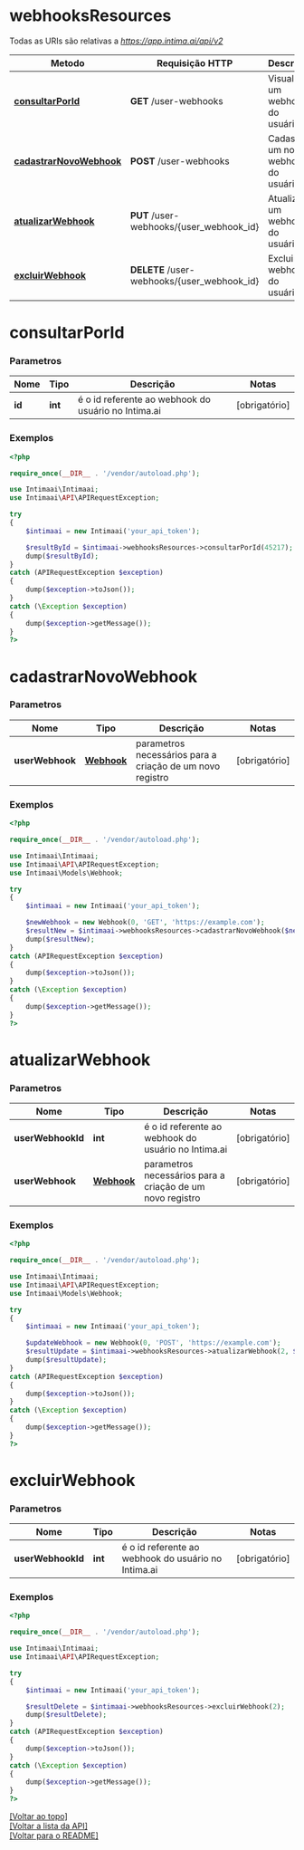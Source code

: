 # **webhooksResources**

Todas as URIs são relativas a *https://app.intima.ai/api/v2*

Metodo | Requisição HTTP | Descrição
------------- | ------------- | -------------
[**consultarPorId**](webhooksResources.md#consultarPorId) | **GET** /user-webhooks | Visualiza um webhook do usuário
[**cadastrarNovoWebhook**](webhooksResources.md#cadastrarNovoWebhook) | **POST** /user-webhooks | Cadastra um novo webhook do usuário
[**atualizarWebhook**](webhooksResources.md#atualizarWebhook) | **PUT** /user-webhooks/{user_webhook_id} | Atualiza um webhook do usuário
[**excluirWebhook**](webhooksResources.md#excluirWebhook) | **DELETE** /user-webhooks/{user_webhook_id} | Exclui um webhook do usuário

# **consultarPorId**

### Parametros

Nome | Tipo | Descrição | Notas
------------- | ------------- | ------------- | -------------
**id** | **int**| é o id referente ao webhook do usuário no Intima.ai | [obrigatório]

### Exemplos
```php
<?php

require_once(__DIR__ . '/vendor/autoload.php');

use Intimaai\Intimaai;
use Intimaai\API\APIRequestException;

try 
{
    $intimaai = new Intimaai('your_api_token');

    $resultById = $intimaai->webhooksResources->consultarPorId(45217);
    dump($resultById);
}
catch (APIRequestException $exception)
{
    dump($exception->toJson());
}
catch (\Exception $exception)
{
    dump($exception->getMessage());
}
?>
```

# **cadastrarNovoWebhook**

### Parametros

Nome | Tipo | Descrição | Notas
------------- | ------------- | ------------- | -------------
**userWebhook** | [**Webhook**](../../models/webhook/Webhook.md) | parametros necessários para a criação de um novo registro | [obrigatório]

### Exemplos
```php
<?php

require_once(__DIR__ . '/vendor/autoload.php');

use Intimaai\Intimaai;
use Intimaai\API\APIRequestException;
use Intimaai\Models\Webhook;

try 
{
    $intimaai = new Intimaai('your_api_token');

    $newWebhook = new Webhook(0, 'GET', 'https://example.com');
    $resultNew = $intimaai->webhooksResources->cadastrarNovoWebhook($newWebhook);
    dump($resultNew);
}
catch (APIRequestException $exception)
{
    dump($exception->toJson());
}
catch (\Exception $exception)
{
    dump($exception->getMessage());
}
?>
```

# **atualizarWebhook**

### Parametros

Nome | Tipo | Descrição | Notas
------------- | ------------- | ------------- | -------------
**userWebhookId** | **int**| é o id referente ao webhook do usuário no Intima.ai | [obrigatório]
**userWebhook** | [**Webhook**](../../models/webhook/Webhook.md) | parametros necessários para a criação de um novo registro | [obrigatório]

### Exemplos
```php
<?php

require_once(__DIR__ . '/vendor/autoload.php');

use Intimaai\Intimaai;
use Intimaai\API\APIRequestException;
use Intimaai\Models\Webhook;

try 
{
    $intimaai = new Intimaai('your_api_token');

    $updateWebhook = new Webhook(0, 'POST', 'https://example.com');
    $resultUpdate = $intimaai->webhooksResources->atualizarWebhook(2, $updateWebhook);
    dump($resultUpdate);
}
catch (APIRequestException $exception)
{
    dump($exception->toJson());
}
catch (\Exception $exception)
{
    dump($exception->getMessage());
}
?>
```

# **excluirWebhook**

### Parametros

Nome | Tipo | Descrição | Notas
------------- | ------------- | ------------- | -------------
**userWebhookId** | **int**| é o id referente ao webhook do usuário no Intima.ai | [obrigatório]

### Exemplos
```php
<?php

require_once(__DIR__ . '/vendor/autoload.php');

use Intimaai\Intimaai;
use Intimaai\API\APIRequestException;

try 
{
    $intimaai = new Intimaai('your_api_token');

    $resultDelete = $intimaai->webhooksResources->excluirWebhook(2);
    dump($resultDelete);
}
catch (APIRequestException $exception)
{
    dump($exception->toJson());
}
catch (\Exception $exception)
{
    dump($exception->getMessage());
}
?>
```

[[Voltar ao topo]](#)        
[[Voltar a lista da API]](../../README.md#Documentação-para-os-Endpoints-da-API)    
[[Voltar para o README]](../../README.md#Intima.ai---SDK-PHP)
